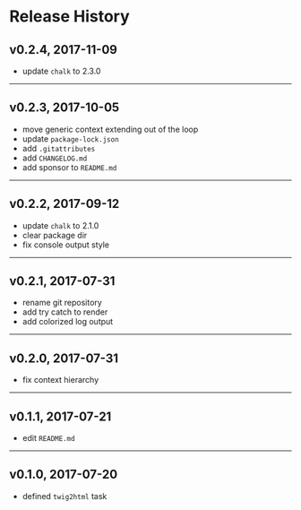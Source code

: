 # Release History

## v0.2.4, 2017-11-09
* update `chalk` to 2.3.0

---

## v0.2.3, 2017-10-05
* move generic context extending out of the loop
* update `package-lock.json`
* add `.gitattributes`
* add `CHANGELOG.md`
* add sponsor to `README.md`

---

## v0.2.2, 2017-09-12
* update `chalk` to 2.1.0
* clear package dir
* fix console output style

---

## v0.2.1, 2017-07-31
* rename git repository
* add try catch to render
* add colorized log output

---

## v0.2.0, 2017-07-31
* fix context hierarchy

---

## v0.1.1, 2017-07-21
* edit `README.md`

---

## v0.1.0, 2017-07-20
* defined `twig2html` task
